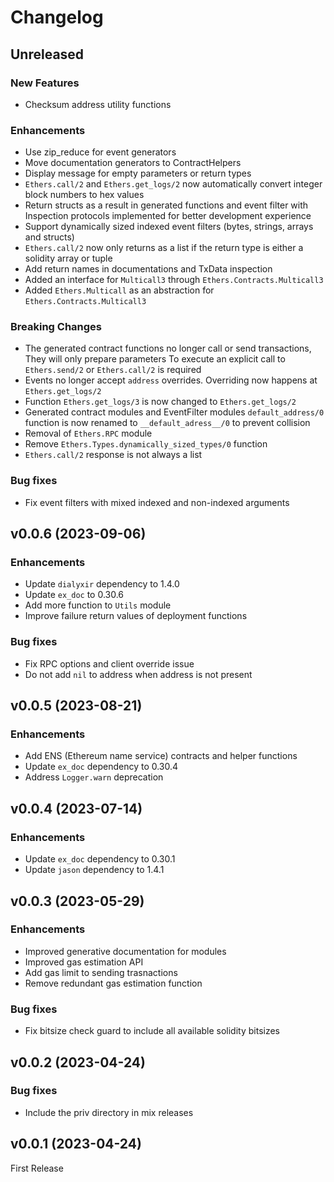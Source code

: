# Changelog

## Unreleased

### New Features

 * Checksum address utility functions

### Enhancements

 * Use zip_reduce for event generators
 * Move documentation generators to ContractHelpers
 * Display message for empty parameters or return types
 * `Ethers.call/2` and `Ethers.get_logs/2` now automatically convert integer block numbers to hex values
 * Return structs as a result in generated functions and event filter with Inspection protocols implemented for better development experience
 * Support dynamically sized indexed event filters (bytes, strings, arrays and structs)
 * `Ethers.call/2` now only returns as a list if the return type is either a solidity array or tuple
 * Add return names in documentations and TxData inspection
 * Added an interface for `Multicall3` through `Ethers.Contracts.Multicall3`
 * Added `Ethers.Multicall` as an abstraction for `Ethers.Contracts.Multicall3`

### Breaking Changes

 * The generated contract functions no longer call or send transactions, They will only prepare parameters
 To execute an explicit call to `Ethers.send/2` or `Ethers.call/2` is required
 * Events no longer accept `address` overrides. Overriding now happens at `Ethers.get_logs/2` 
 * Function `Ethers.get_logs/3` is now changed to `Ethers.get_logs/2`
 * Generated contract modules and EventFilter modules `default_address/0` function is now renamed to `__default_adress__/0` to prevent collision
 * Removal of `Ethers.RPC` module
 * Remove `Ethers.Types.dynamically_sized_types/0` function
 * `Ethers.call/2` response is not always a list

### Bug fixes

 * Fix event filters with mixed indexed and non-indexed arguments

## v0.0.6 (2023-09-06)

### Enhancements

 * Update `dialyxir` dependency to 1.4.0
 * Update `ex_doc` to 0.30.6
 * Add more function to `Utils` module
 * Improve failure return values of deployment functions

### Bug fixes

 * Fix RPC options and client override issue
 * Do not add `nil` to address when address is not present

## v0.0.5 (2023-08-21)

### Enhancements

 * Add ENS (Ethereum name service) contracts and helper functions
 * Update `ex_doc` dependency to 0.30.4
 * Address `Logger.warn` deprecation

## v0.0.4 (2023-07-14)

### Enhancements

 * Update `ex_doc` dependency to 0.30.1
 * Update `jason` dependency to 1.4.1

## v0.0.3 (2023-05-29)

### Enhancements

 * Improved generative documentation for modules
 * Improved gas estimation API
 * Add gas limit to sending trasnactions
 * Remove redundant gas estimation function

### Bug fixes

 * Fix bitsize check guard to include all available solidity bitsizes

## v0.0.2 (2023-04-24)

### Bug fixes

 * Include the priv directory in mix releases

## v0.0.1 (2023-04-24)

First Release
